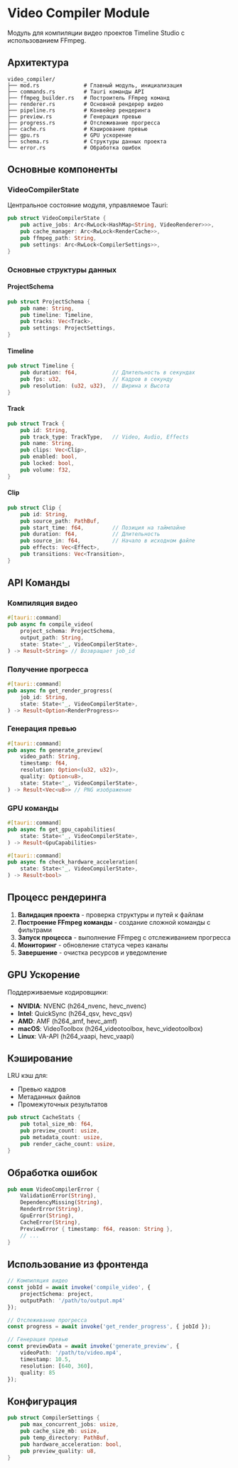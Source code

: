# Video Compiler Module

Модуль для компиляции видео проектов Timeline Studio с использованием FFmpeg.

## Архитектура

```
video_compiler/
├── mod.rs              # Главный модуль, инициализация
├── commands.rs         # Tauri команды API
├── ffmpeg_builder.rs   # Построитель FFmpeg команд
├── renderer.rs         # Основной рендерер видео
├── pipeline.rs         # Конвейер рендеринга
├── preview.rs          # Генерация превью
├── progress.rs         # Отслеживание прогресса
├── cache.rs            # Кэширование превью
├── gpu.rs              # GPU ускорение
├── schema.rs           # Структуры данных проекта
└── error.rs            # Обработка ошибок
```

## Основные компоненты

### VideoCompilerState
Центральное состояние модуля, управляемое Tauri:

```rust
pub struct VideoCompilerState {
    pub active_jobs: Arc<RwLock<HashMap<String, VideoRenderer>>>,
    pub cache_manager: Arc<RwLock<RenderCache>>,
    pub ffmpeg_path: String,
    pub settings: Arc<RwLock<CompilerSettings>>,
}
```

### Основные структуры данных

#### ProjectSchema
```rust
pub struct ProjectSchema {
    pub name: String,
    pub timeline: Timeline,
    pub tracks: Vec<Track>,
    pub settings: ProjectSettings,
}
```

#### Timeline
```rust
pub struct Timeline {
    pub duration: f64,           // Длительность в секундах
    pub fps: u32,                // Кадров в секунду
    pub resolution: (u32, u32),  // Ширина x Высота
}
```

#### Track
```rust
pub struct Track {
    pub id: String,
    pub track_type: TrackType,   // Video, Audio, Effects
    pub name: String,
    pub clips: Vec<Clip>,
    pub enabled: bool,
    pub locked: bool,
    pub volume: f32,
}
```

#### Clip
```rust
pub struct Clip {
    pub id: String,
    pub source_path: PathBuf,
    pub start_time: f64,         // Позиция на таймлайне
    pub duration: f64,           // Длительность
    pub source_in: f64,          // Начало в исходном файле
    pub effects: Vec<Effect>,
    pub transitions: Vec<Transition>,
}
```

## API Команды

### Компиляция видео
```rust
#[tauri::command]
pub async fn compile_video(
    project_schema: ProjectSchema,
    output_path: String,
    state: State<'_, VideoCompilerState>,
) -> Result<String> // Возвращает job_id
```

### Получение прогресса
```rust
#[tauri::command]
pub async fn get_render_progress(
    job_id: String,
    state: State<'_, VideoCompilerState>,
) -> Result<Option<RenderProgress>>
```

### Генерация превью
```rust
#[tauri::command]
pub async fn generate_preview(
    video_path: String,
    timestamp: f64,
    resolution: Option<(u32, u32)>,
    quality: Option<u8>,
    state: State<'_, VideoCompilerState>,
) -> Result<Vec<u8>> // PNG изображение
```

### GPU команды
```rust
#[tauri::command]
pub async fn get_gpu_capabilities(
    state: State<'_, VideoCompilerState>,
) -> Result<GpuCapabilities>

#[tauri::command]
pub async fn check_hardware_acceleration(
    state: State<'_, VideoCompilerState>,  
) -> Result<bool>
```

## Процесс рендеринга

1. **Валидация проекта** - проверка структуры и путей к файлам
2. **Построение FFmpeg команды** - создание сложной команды с фильтрами
3. **Запуск процесса** - выполнение FFmpeg с отслеживанием прогресса
4. **Мониторинг** - обновление статуса через каналы
5. **Завершение** - очистка ресурсов и уведомление

## GPU Ускорение

Поддерживаемые кодировщики:
- **NVIDIA**: NVENC (h264_nvenc, hevc_nvenc)
- **Intel**: QuickSync (h264_qsv, hevc_qsv)
- **AMD**: AMF (h264_amf, hevc_amf)
- **macOS**: VideoToolbox (h264_videotoolbox, hevc_videotoolbox)
- **Linux**: VA-API (h264_vaapi, hevc_vaapi)

## Кэширование

LRU кэш для:
- Превью кадров
- Метаданных файлов
- Промежуточных результатов

```rust
pub struct CacheStats {
    pub total_size_mb: f64,
    pub preview_count: usize,
    pub metadata_count: usize,
    pub render_cache_count: usize,
}
```

## Обработка ошибок

```rust
pub enum VideoCompilerError {
    ValidationError(String),
    DependencyMissing(String),
    RenderError(String),
    GpuError(String),
    CacheError(String),
    PreviewError { timestamp: f64, reason: String },
    // ...
}
```

## Использование из фронтенда

```typescript
// Компиляция видео
const jobId = await invoke('compile_video', {
    projectSchema: project,
    outputPath: '/path/to/output.mp4'
});

// Отслеживание прогресса
const progress = await invoke('get_render_progress', { jobId });

// Генерация превью
const previewData = await invoke('generate_preview', {
    videoPath: '/path/to/video.mp4',
    timestamp: 10.5,
    resolution: [640, 360],
    quality: 85
});
```

## Конфигурация

```rust
pub struct CompilerSettings {
    pub max_concurrent_jobs: usize,
    pub cache_size_mb: usize,
    pub temp_directory: PathBuf,
    pub hardware_acceleration: bool,
    pub preview_quality: u8,
}
```
